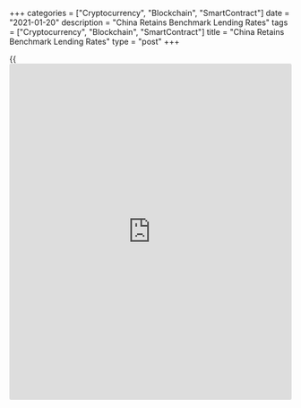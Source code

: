+++
categories = ["Cryptocurrency", "Blockchain", "SmartContract"]
date = "2021-01-20"
description = "China Retains Benchmark Lending Rates"
tags = ["Cryptocurrency", "Blockchain", "SmartContract"]
title = "China Retains Benchmark Lending Rates"
type = "post"
+++

{{<iframe id="large-banner" src="https://www.bounty.group/#slide=4.0" width="100%" height="600" scrolling="no" style="border: 0px solid rgb(216, 221, 230); border-radius: 3px;">}}

China's benchmark lending rates were left unchanged as widely expected,
on Wednesday.  
  
The one-year loan prime rate was retained at 3.85 percent and the five-
year loan prime rate was maintained at 4.65 percent.

The one-year and five-year loan prime rates were last lowered in April
2020. The one-year loan prime rate was cut by 20 basis points and five-
year rate by 10 basis points in April.

Markets have expected the rates to remain on hold today as the People's
Bank of China had kept the rate on its medium-term lending facility
unchanged early this month.

The loan prime rate is fixed monthly based on the submission of 18
banks, though Beijing has influence over the rate-setting. This new
lending rate replaced the central bank's traditional benchmark lending
rate in August 2019.

The PBoC is shifting its focus away from supporting growth back towards
containing financial risks, Julian Evans-Pritchard and Sheana Yue,
economists at Capital Economics, said.

With monetary conditions already being tightened in practice and
underlying inflation set to rebound, it is still likely that the PBoC
will opt to formally hike rates later this year, they added.

Elsewhere, the Ministry of Commerce reportedly said that foreign direct
investment into China grew 4.5 percent in 2020.

For comments and feedback [contact](https://www.playgroundfx.com/contact/): editorial@rtt[news](https://www.letsplayfx.com/blog/forex-news-website/).com

[Economic News][1]

 **What parts of the world are seeing the best (and worst) economic
performances lately? Click[here][2] to check out our [Econ Scorecard][2]
and find out! See up-to-the-moment [ranking](https://www.playgroundfx.com/blog/crypto-exchange-ranking/)s for the best and worst
performers in [GDP][3], [unemployment rate][4], [inflation][5] and much
more.**

   1. www.rtt[news](https://www.letsplayfx.com/blog/forex-news-website/).com/Content/EconomicNews.aspx
   2. www.rtt[news](https://www.letsplayfx.com/blog/forex-news-website/).com/economic-scorecard/world-rank/PPI/highest-performance.aspx
   3. www.rtt[news](https://www.letsplayfx.com/blog/forex-news-website/).com/economic-scorecard/world-rank/GDP/highest-performance.aspx
   4. www.rtt[news](https://www.letsplayfx.com/blog/forex-news-website/).com/economic-scorecard/world-rank/unemployment-rate/lowest-performance.aspx
   5. www.rtt[news](https://www.letsplayfx.com/blog/forex-news-website/).com/economic-scorecard/world-rank/CPI/highest-performance.aspx